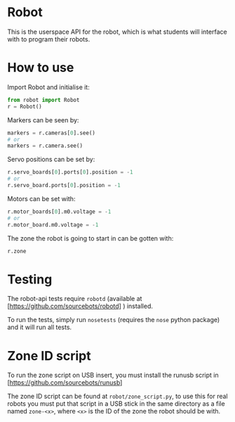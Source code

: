 # Robot

This is the userspace API for the robot, which is what students will interface with to program their robots.

# How to use

Import Robot and initialise it:
``` python
from robot import Robot
r = Robot()
```

Markers can be seen by:

``` python
markers = r.cameras[0].see()
# or
markers = r.camera.see()
```

Servo positions can be set by:

``` python
r.servo_boards[0].ports[0].position = -1
# or
r.servo_board.ports[0].position = -1
```

Motors can be set with:

``` python
r.motor_boards[0].m0.voltage = -1
# or
r.motor_board.m0.voltage = -1
```

The zone the robot is going to start in can be gotten with:

``` python
r.zone
```

# Testing

The robot-api tests require `robotd` (available at [https://github.com/sourcebots/robotd] ) installed. 

To run the tests, simply run `nosetests` (requires the `nose` python package) and it will run all tests.


# Zone ID script

To run the zone script on USB insert, you must install the runusb script in [https://github.com/sourcebots/runusb]

The zone ID script can be found at `robot/zone_script.py`, to use this for real robots you must put that script in a USB stick in the same directory as a file named `zone-<x>`, where `<x>` is the ID of the zone the robot should be with.
